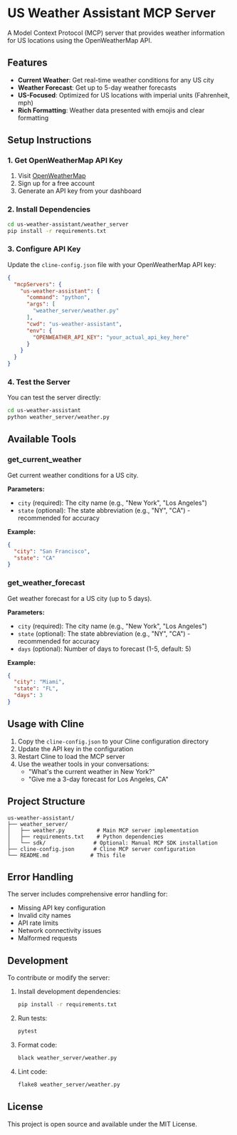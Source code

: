 # US Weather Assistant MCP Server

A Model Context Protocol (MCP) server that provides weather information for US locations using the OpenWeatherMap API.

## Features

- **Current Weather**: Get real-time weather conditions for any US city
- **Weather Forecast**: Get up to 5-day weather forecasts
- **US-Focused**: Optimized for US locations with imperial units (Fahrenheit, mph)
- **Rich Formatting**: Weather data presented with emojis and clear formatting

## Setup Instructions

### 1. Get OpenWeatherMap API Key

1. Visit [OpenWeatherMap](https://openweathermap.org/api)
2. Sign up for a free account
3. Generate an API key from your dashboard

### 2. Install Dependencies

```bash
cd us-weather-assistant/weather_server
pip install -r requirements.txt
```

### 3. Configure API Key

Update the `cline-config.json` file with your OpenWeatherMap API key:

```json
{
  "mcpServers": {
    "us-weather-assistant": {
      "command": "python",
      "args": [
        "weather_server/weather.py"
      ],
      "cwd": "us-weather-assistant",
      "env": {
        "OPENWEATHER_API_KEY": "your_actual_api_key_here"
      }
    }
  }
}
```

### 4. Test the Server

You can test the server directly:

```bash
cd us-weather-assistant
python weather_server/weather.py
```

## Available Tools

### get_current_weather

Get current weather conditions for a US city.

**Parameters:**
- `city` (required): The city name (e.g., "New York", "Los Angeles")
- `state` (optional): The state abbreviation (e.g., "NY", "CA") - recommended for accuracy

**Example:**
```json
{
  "city": "San Francisco",
  "state": "CA"
}
```

### get_weather_forecast

Get weather forecast for a US city (up to 5 days).

**Parameters:**
- `city` (required): The city name (e.g., "New York", "Los Angeles")
- `state` (optional): The state abbreviation (e.g., "NY", "CA") - recommended for accuracy
- `days` (optional): Number of days to forecast (1-5, default: 5)

**Example:**
```json
{
  "city": "Miami",
  "state": "FL",
  "days": 3
}
```

## Usage with Cline

1. Copy the `cline-config.json` to your Cline configuration directory
2. Update the API key in the configuration
3. Restart Cline to load the MCP server
4. Use the weather tools in your conversations:
   - "What's the current weather in New York?"
   - "Give me a 3-day forecast for Los Angeles, CA"

## Project Structure

```
us-weather-assistant/
├── weather_server/
│   ├── weather.py          # Main MCP server implementation
│   ├── requirements.txt    # Python dependencies
│   └── sdk/               # Optional: Manual MCP SDK installation
├── cline-config.json      # Cline MCP server configuration
└── README.md             # This file
```

## Error Handling

The server includes comprehensive error handling for:
- Missing API key configuration
- Invalid city names
- API rate limits
- Network connectivity issues
- Malformed requests

## Development

To contribute or modify the server:

1. Install development dependencies:
   ```bash
   pip install -r requirements.txt
   ```

2. Run tests:
   ```bash
   pytest
   ```

3. Format code:
   ```bash
   black weather_server/weather.py
   ```

4. Lint code:
   ```bash
   flake8 weather_server/weather.py
   ```

## License

This project is open source and available under the MIT License.

